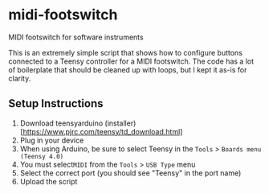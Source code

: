 # midi-footswitch
MIDI footswitch for software instruments

This is an extremely simple script that shows how to configure buttons connected to a Teensy controller for a MIDI footswitch. The code has a lot of boilerplate that should be cleaned up with loops, but I kept it as-is for clarity.

## Setup Instructions

1. Download teensyarduino (installer)[https://www.pjrc.com/teensy/td_download.html]
2. Plug in your device
3. When using Arduino, be sure to select Teensy in the `Tools` > `Boards menu (Teensy 4.0)`
4. You must select`MIDI` from the `Tools` > `USB Type` menu
5. Select the correct port (you should see "Teensy" in the port name)
6. Upload the script
